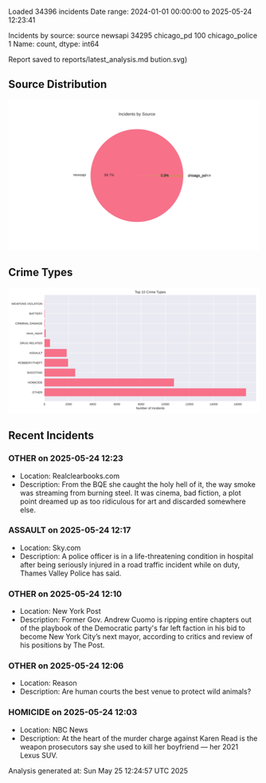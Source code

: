 
Loaded 34396 incidents
Date range: 2024-01-01 00:00:00 to 2025-05-24 12:23:41

Incidents by source:
source
newsapi           34295
chicago_pd          100
chicago_police        1
Name: count, dtype: int64

Report saved to reports/latest_analysis.md
bution.svg)

## Source Distribution
![Source Distribution](images/source_distribution.svg)

## Crime Types
![Crime Types](images/crime_types.svg)

## Recent Incidents

### OTHER on 2025-05-24 12:23
- Location: Realclearbooks.com
- Description: From the BQE she caught the holy hell of it, the way smoke was streaming from burning steel. It was cinema, bad fiction, a plot point dreamed up as too ridiculous for art and discarded somewhere else.


### ASSAULT on 2025-05-24 12:17
- Location: Sky.com
- Description: A police officer is in a life-threatening condition in hospital after being seriously injured in a road traffic incident while on duty, Thames Valley Police has said.


### OTHER on 2025-05-24 12:10
- Location: New York Post
- Description: Former Gov. Andrew Cuomo is ripping entire chapters out of the playbook of the Democratic party's far left faction in his bid to become New York City’s next mayor, according to critics and review of his positions by The Post.


### OTHER on 2025-05-24 12:06
- Location: Reason
- Description: Are human courts the best venue to protect wild animals?


### HOMICIDE on 2025-05-24 12:03
- Location: NBC News
- Description: At the heart of the murder charge against Karen Read is the weapon prosecutors say she used to kill her boyfriend — her 2021 Lexus SUV.

Analysis generated at: Sun May 25 12:24:57 UTC 2025
